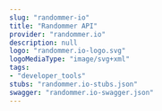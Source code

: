 ```yaml
---
slug: "randommer-io"
title: "Randommer API"
provider: "randommer.io"
description: null
logo: "randommer.io-logo.svg"
logoMediaType: "image/svg+xml"
tags:
- "developer_tools"
stubs: "randommer.io-stubs.json"
swagger: "randommer.io-swagger.json"
---
```

